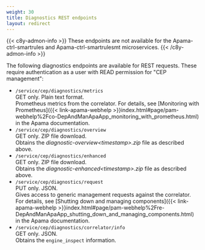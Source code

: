 ```yaml
---
weight: 30
title: Diagnostics REST endpoints
layout: redirect
---
```


{{< c8y-admon-info >}}
These endpoints are not available for the Apama-ctrl-smartrules and Apama-ctrl-smartrulesmt microservices.
{{< /c8y-admon-info >}}

The following diagnostics endpoints are available for REST requests. These require authentication as a user with READ permission for "CEP management":

- `/service/cep/diagnostics/metrics`  
    GET only. Plain text format.  
    Prometheus metrics from the correlator. For details, see [Monitoring with Prometheus]({{< link-apama-webhelp >}}index.html#page/pam-webhelp%2Fco-DepAndManApaApp_monitoring_with_prometheus.html) in the Apama documentation.
- `/service/cep/diagnostics/overview`  
    GET only. ZIP file download.  
    Obtains the *diagnostic-overview&lt;timestamp&gt;.zip* file as described above.
- `/service/cep/diagnostics/enhanced`  
    GET only. ZIP file download.  
    Obtains the *diagnostic-enhanced&lt;timestamp&gt;.zip* file as described above.
- `/service/cep/diagnostics/request`  
    PUT only. JSON.  
    Gives access to generic management requests against the correlator. For details, see [Shutting down and managing components]({{< link-apama-webhelp >}}index.html#page/pam-webhelp%2Fre-DepAndManApaApp_shutting_down_and_managing_components.html) in the Apama documentation.
- `/service/cep/diagnostics/correlator/info`  
    GET only. JSON.  
    Obtains the `engine_inspect` information.
